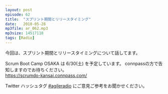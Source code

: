 ```yaml
---
layout: post
episode: 62
title:  "スプリント期間とリリースタイミング"
date:   2018-05-28
mp3file: ar_062.mp3
mp3size: 14517118
tags: [Radio]
---
```


今回は、スプリント期間とリリースタイミングについて話してます。  

Scrum Boot Camp OSAKA は 6/30(土) を予定しています。
connpassの方で告知しますのでお待ちください。  
https://scrumdo-kansai.connpass.com/

Twitter ハッシュタグ [#agileradio](https://twitter.com/intent/tweet?hashtags=agileradio) にご意見ご参考をお聞かせください。

